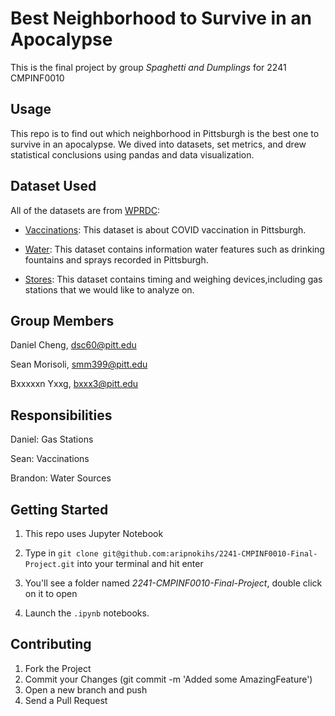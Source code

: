 # Best Neighborhood to Survive in an Apocalypse

This is the final project by group *Spaghetti and Dumplings* for 2241 CMPINF0010

## Usage

This repo is to find out which neighborhood in Pittsburgh is the best one to survive in an apocalypse. We dived into datasets, set metrics, and drew statistical conclusions using pandas and data visualization.

## Dataset Used

All of the datasets are from [WPRDC](https://data.wprdc.org/dataset/):

* [Vaccinations](https://data.wprdc.org/dataset/allegheny-county-covid-19-vaccinations): This dataset is about COVID vaccination in Pittsburgh. 

* [Water](https://data.wprdc.org/dataset/city-water-features): This dataset contains information water features such as drinking fountains and sprays recorded in Pittsburgh.

* [Stores](https://data.wprdc.org/dataset/allegheny-county-weights-and-measures-inspections/resource/bac0a05c-71b5-4634-96b9-10cc8a20102d): This dataset contains timing and weighing devices,including gas stations that we would like to analyze on.  
 
## Group Members

Daniel Cheng, dsc60@pitt.edu

Sean Morisoli, smm399@pitt.edu

Bxxxxxn Yxxg, bxxx3@pitt.edu

## Responsibilities 

Daniel: Gas Stations

Sean: Vaccinations

Brandon: Water Sources

## Getting Started

1. This repo uses Jupyter Notebook

2. Type in `git clone git@github.com:aripnokihs/2241-CMPINF0010-Final-Project.git` into your terminal and hit enter

3. You'll see a folder named *2241-CMPINF0010-Final-Project*, double click on it to open

4. Launch the `.ipynb` notebooks.

## Contributing

1. Fork the Project
2. Commit your Changes (git commit -m 'Added some AmazingFeature')
3. Open a new branch and push
4. Send a Pull Request
